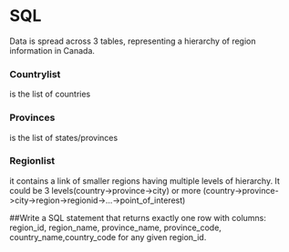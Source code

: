 # SQL
Data is spread across 3 tables, representing a hierarchy of region information in Canada.
### Countrylist
is the list of countries
### Provinces
is the list of states/provinces
### Regionlist
it contains a link of smaller regions having multiple levels of hierarchy.
It could be 3 levels(country->province->city) or more (country->province->city->region->regionid->...->point_of_interest)

##Write a SQL statement that returns exactly one row with columns:
region_id, region_name, province_name, province_code, country_name,country_code for any given region_id.
